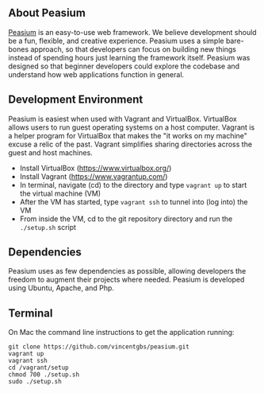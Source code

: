 ## About Peasium

[Peasium](https://vincentgbs.github.io/peasium/src/html/index.html) is an easy-to-use web framework. We believe development should be a fun, flexible, and creative experience. Peasium uses a simple bare-bones approach, so that developers can focus on building new things instead of spending hours just learning the framework itself. Peasium was designed so that beginner developers could explore the codebase and understand how web applications function in general.

## Development Environment

Peasium is easiest when used with Vagrant and VirtualBox. VirtualBox allows users to run guest operating systems on a host computer. Vagrant is a helper program for VirtualBox that makes the "it works on my machine" excuse a relic of the past. Vagrant simplifies sharing directories across the guest and host machines.

* Install VirtualBox (https://www.virtualbox.org/)
* Install Vagrant (https://www.vagrantup.com/)
* In terminal, navigate (cd) to the directory and type `vagrant up` to start the virtual machine (VM)
* After the VM has started, type `vagrant ssh` to tunnel into (log into) the VM
* From inside the VM, cd to the git repository directory and run the `./setup.sh` script

## Dependencies

Peasium uses as few dependencies as possible, allowing developers the freedom to augment their projects where needed. Peasium is developed using Ubuntu, Apache, and Php.

## Terminal
On Mac the command line instructions to get the application running:
```
git clone https://github.com/vincentgbs/peasium.git
vagrant up
vagrant ssh
cd /vagrant/setup
chmod 700 ./setup.sh
sudo ./setup.sh
```
